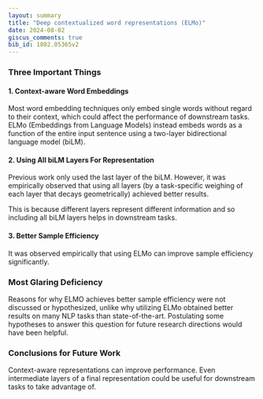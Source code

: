```yaml
---
layout: summary
title: "Deep contextualized word representations (ELMo)"
date: 2024-08-02
giscus_comments: true
bib_id: 1802.05365v2
---
```


### Three Important Things

#### 1. Context-aware Word Embeddings

Most word embedding techniques only embed single words without regard to their
context, which could affect the performance of downstream tasks.
ELMo (Embeddings from Language Models) instead embeds words as a function of the
entire input sentence using a two-layer bidirectional language model (biLM).

#### 2. Using All biLM Layers For Representation

Previous work only used the last layer of the biLM.
However, it was empirically observed that using all layers
(by a task-specific weighing of each layer that decays geometrically)
achieved better results.

This is because different layers represent different
information and so including all biLM layers helps
in downstream tasks.

#### 3. Better Sample Efficiency

It was observed empirically that using ELMo can improve
sample efficiency significantly.

### Most Glaring Deficiency

Reasons for why ELMO achieves better sample efficiency were not discussed or
hypothesized, unlike why utilizing ELMo obtained better results on many NLP
tasks than state-of-the-art. Postulating some hypotheses to answer this question
for future research directions would have been helpful.

### Conclusions for Future Work

Context-aware representations can improve performance. Even intermediate layers
of a final representation could be useful for downstream tasks to take advantage
of.

